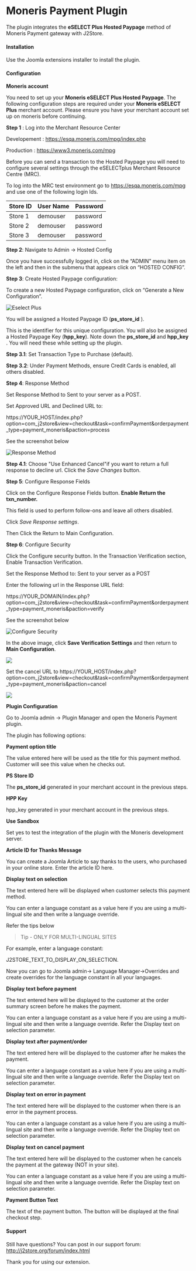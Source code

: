 # Moneris Payment Plugin

The plugin integrates the **eSELECT Plus Hosted Paypage** method of Moneris Payment gateway with J2Store.

#### Installation
Use the Joomla extensions installer to install the plugin.

#### Configuration
**Moneris account**

You need to set up your **Moneris eSELECT Plus Hosted Paypage**.
The following configuration steps are required under your **Moneris eSELECT Plus** merchant account. Please ensure you have your merchant account set up on moneris before continuing.

**Step 1** : Log into the Merchant Resource Center

Developement : https://esqa.moneris.com/mpg/index.php

Production : https://www3.moneris.com/mpg

Before you can send a transaction to the Hosted Paypage you will need to configure several settings through the eSELECTplus Merchant Resource Centre (MRC).

To log into the MRC test environment go to https://esqa.moneris.com/mpg and use one of the following login Ids.

| Store ID | User Name | Password |
| -- | -- | -- |
| Store 1 | demouser | password |
| Store 2 | demouser | password |
| Store 3 | demouser | password |

**Step 2**: Navigate to Admin -> Hosted Config

Once you have successfully logged in, click on the “ADMIN” menu item on the left and then in the submenu that appears click on “HOSTED CONFIG”.

**Step 3**: Create Hosted Paypage configuration:

To create a new Hosted Paypage configuration, click on “Generate a New Configuration”.

![Eselect Plus](./assets/images/eselectplus.png)

You will be assigned a Hosted Paypage ID (**ps_store_id** ). 

This is the identifier for this unique configuration. You will also be assigned a Hosted Paypage Key (**hpp_key**). Note down the **ps_store_id** and **hpp_key** . You will need these while setting up the plugin.

**Step 3.1**: Set Transaction Type to Purchase (default).

**Step 3.2**: Under Payment Methods, ensure Credit Cards is enabled, all others disabled.

**Step 4**: Response Method

Set Response Method to Sent to your server as a POST.

Set Approved URL and Declined URL to:

https://YOUR_HOST/index.php?option=com_j2store&view=checkout&task=confirmPayment&orderpayment_type=payment_moneris&paction=process

See the screenshot below

![Response Method](./assets/images/response_method.png)

**Step 4.1**: Choose "Use Enhanced Cancel"if you want to return a full response to decline url. Click the *Save Changes* button.

**Step 5**: Configure Response Fields

Click on the Configure Response Fields button.
**Enable Return the txn_number.** 

This field is used to perform follow-ons and leave all others disabled.

Click *Save Response settings*.

Then Click the Return to Main Configuration.

**Step 6**: Configure Security

Click the Configure security button. In the Transaction Verification section, Enable Transaction Verification.

Set the Response Method to: Sent to your server as a POST

Enter the following url in the Response URL field:

https://YOUR_DOMAIN/index.php?option=com_j2store&view=checkout&task=confirmPayment&orderpayment_type=payment_moneris&paction=verify

See the screenshot below

![Configure Security](./assets/images/configure_security.png)

In the above image, click **Save Verification Settings** and then return to **Main Configuration**.

![](assets/images/monerics1.png)

Set the cancel URL to https://YOUR_HOST/index.php?option=com_j2store&view=checkout&task=confirmPayment&orderpayment_type=payment_moneris&paction=cancel

![](assets/images/monerics2.png)

**Plugin Configuration**

Go to Joomla admin → Plugin Manager and open the Moneris Payment plugin.

The plugin has following options:

**Payment option title**

The value entered here will be used as the title for this payment method. Customer will see this value when he checks out.

**PS Store ID**

The **ps_store_id** generated in your merchant account in the previous steps.

**HPP Key**

hpp_key generated in your merchant account in the previous steps.

**Use Sandbox**

Set yes to test the integration of the plugin with the Moneris development server.

**Article ID for Thanks Message**

You can create a Joomla Article to say thanks to the users, who purchased in your online store. Enter the article ID here.

**Display text on selection**

The text entered here will be displayed when customer selects this payment method.

You can enter a language constant as a value here if you are using a multi-lingual site and then write a language override. 

Refer the tips below

>Tip - ONLY FOR MULTI-LINGUAL SITES

For example, enter a language constant:

J2STORE_TEXT_TO_DISPLAY_ON_SELECTION.

Now you can go to Joomla admin-> Language Manager->Overrides and create overrides for the language constant in all your languages.

**Display text before payment**

The text entered here will be displayed to the customer at the order summary screen before he makes the payment.

You can enter a language constant as a value here if you are using a multi-lingual site and then write a language override. Refer the Display text on selection parameter.

**Display text after payment/order**

The text entered here will be displayed to the customer after he makes the payment.

You can enter a language constant as a value here if you are using a multi-lingual site and then write a language override. Refer the Display text on selection parameter.

**Display text on error in payment**

The text entered here will be displayed to the customer when there is an error in the payment process.

You can enter a language constant as a value here if you are using a multi-lingual site and then write a language override. Refer the Display text on selection parameter.

**Display text on cancel payment**

The text entered here will be displayed to the customer when he cancels the payment at the gateway (NOT in your site).

You can enter a language constant as a value here if you are using a multi-lingual site and then write a language override. Refer the Display text on selection parameter.

**Payment Button Text**

The text of the payment button. The button will be displayed at the final checkout step.

#### Support

Still have questions? You can post in our support
forum: http://j2store.org/forum/index.html

Thank you for using our extension.